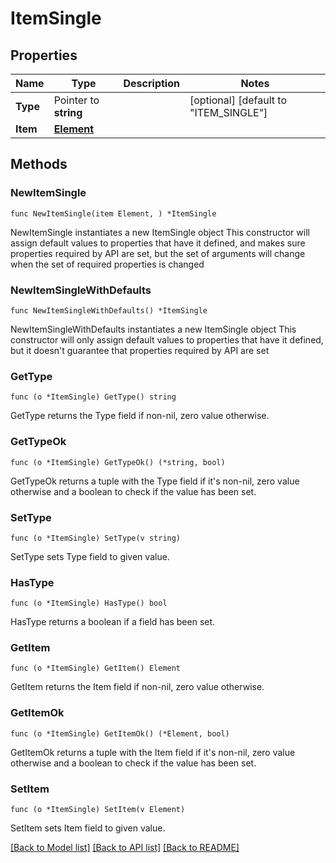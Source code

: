 # ItemSingle

## Properties

Name | Type | Description | Notes
------------ | ------------- | ------------- | -------------
**Type** | Pointer to **string** |  | [optional] [default to "ITEM_SINGLE"]
**Item** | [**Element**](Element.md) |  | 

## Methods

### NewItemSingle

`func NewItemSingle(item Element, ) *ItemSingle`

NewItemSingle instantiates a new ItemSingle object
This constructor will assign default values to properties that have it defined,
and makes sure properties required by API are set, but the set of arguments
will change when the set of required properties is changed

### NewItemSingleWithDefaults

`func NewItemSingleWithDefaults() *ItemSingle`

NewItemSingleWithDefaults instantiates a new ItemSingle object
This constructor will only assign default values to properties that have it defined,
but it doesn't guarantee that properties required by API are set

### GetType

`func (o *ItemSingle) GetType() string`

GetType returns the Type field if non-nil, zero value otherwise.

### GetTypeOk

`func (o *ItemSingle) GetTypeOk() (*string, bool)`

GetTypeOk returns a tuple with the Type field if it's non-nil, zero value otherwise
and a boolean to check if the value has been set.

### SetType

`func (o *ItemSingle) SetType(v string)`

SetType sets Type field to given value.

### HasType

`func (o *ItemSingle) HasType() bool`

HasType returns a boolean if a field has been set.

### GetItem

`func (o *ItemSingle) GetItem() Element`

GetItem returns the Item field if non-nil, zero value otherwise.

### GetItemOk

`func (o *ItemSingle) GetItemOk() (*Element, bool)`

GetItemOk returns a tuple with the Item field if it's non-nil, zero value otherwise
and a boolean to check if the value has been set.

### SetItem

`func (o *ItemSingle) SetItem(v Element)`

SetItem sets Item field to given value.



[[Back to Model list]](../README.md#documentation-for-models) [[Back to API list]](../README.md#documentation-for-api-endpoints) [[Back to README]](../README.md)


